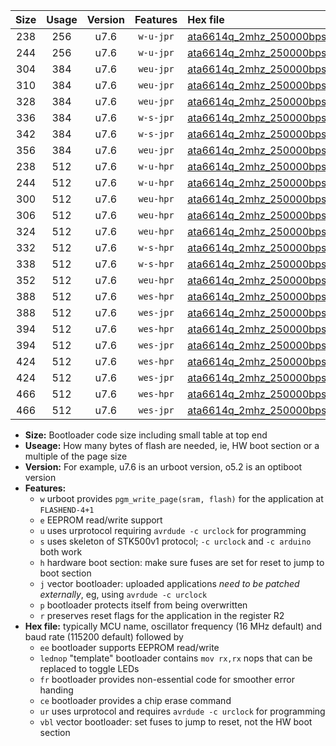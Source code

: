 |Size|Usage|Version|Features|Hex file|
|:-:|:-:|:-:|:-:|:--|
|238|256|u7.6|`w-u-jpr`|[ata6614q_2mhz_250000bps_ur_vbl.hex](https://raw.githubusercontent.com/stefanrueger/urboot/main/ata6614q_2mhz_250000bps_ur_vbl.hex)|
|244|256|u7.6|`w-u-jpr`|[ata6614q_2mhz_250000bps_lednop_ur_vbl.hex](https://raw.githubusercontent.com/stefanrueger/urboot/main/ata6614q_2mhz_250000bps_lednop_ur_vbl.hex)|
|304|384|u7.6|`weu-jpr`|[ata6614q_2mhz_250000bps_ee_ur_vbl.hex](https://raw.githubusercontent.com/stefanrueger/urboot/main/ata6614q_2mhz_250000bps_ee_ur_vbl.hex)|
|310|384|u7.6|`weu-jpr`|[ata6614q_2mhz_250000bps_ee_lednop_ur_vbl.hex](https://raw.githubusercontent.com/stefanrueger/urboot/main/ata6614q_2mhz_250000bps_ee_lednop_ur_vbl.hex)|
|328|384|u7.6|`weu-jpr`|[ata6614q_2mhz_250000bps_ee_lednop_fr_ur_vbl.hex](https://raw.githubusercontent.com/stefanrueger/urboot/main/ata6614q_2mhz_250000bps_ee_lednop_fr_ur_vbl.hex)|
|336|384|u7.6|`w-s-jpr`|[ata6614q_2mhz_250000bps_vbl.hex](https://raw.githubusercontent.com/stefanrueger/urboot/main/ata6614q_2mhz_250000bps_vbl.hex)|
|342|384|u7.6|`w-s-jpr`|[ata6614q_2mhz_250000bps_lednop_vbl.hex](https://raw.githubusercontent.com/stefanrueger/urboot/main/ata6614q_2mhz_250000bps_lednop_vbl.hex)|
|356|384|u7.6|`weu-jpr`|[ata6614q_2mhz_250000bps_ee_lednop_fr_ce_ur_vbl.hex](https://raw.githubusercontent.com/stefanrueger/urboot/main/ata6614q_2mhz_250000bps_ee_lednop_fr_ce_ur_vbl.hex)|
|238|512|u7.6|`w-u-hpr`|[ata6614q_2mhz_250000bps_ur.hex](https://raw.githubusercontent.com/stefanrueger/urboot/main/ata6614q_2mhz_250000bps_ur.hex)|
|244|512|u7.6|`w-u-hpr`|[ata6614q_2mhz_250000bps_lednop_ur.hex](https://raw.githubusercontent.com/stefanrueger/urboot/main/ata6614q_2mhz_250000bps_lednop_ur.hex)|
|300|512|u7.6|`weu-hpr`|[ata6614q_2mhz_250000bps_ee_ur.hex](https://raw.githubusercontent.com/stefanrueger/urboot/main/ata6614q_2mhz_250000bps_ee_ur.hex)|
|306|512|u7.6|`weu-hpr`|[ata6614q_2mhz_250000bps_ee_lednop_ur.hex](https://raw.githubusercontent.com/stefanrueger/urboot/main/ata6614q_2mhz_250000bps_ee_lednop_ur.hex)|
|324|512|u7.6|`weu-hpr`|[ata6614q_2mhz_250000bps_ee_lednop_fr_ur.hex](https://raw.githubusercontent.com/stefanrueger/urboot/main/ata6614q_2mhz_250000bps_ee_lednop_fr_ur.hex)|
|332|512|u7.6|`w-s-hpr`|[ata6614q_2mhz_250000bps.hex](https://raw.githubusercontent.com/stefanrueger/urboot/main/ata6614q_2mhz_250000bps.hex)|
|338|512|u7.6|`w-s-hpr`|[ata6614q_2mhz_250000bps_lednop.hex](https://raw.githubusercontent.com/stefanrueger/urboot/main/ata6614q_2mhz_250000bps_lednop.hex)|
|352|512|u7.6|`weu-hpr`|[ata6614q_2mhz_250000bps_ee_lednop_fr_ce_ur.hex](https://raw.githubusercontent.com/stefanrueger/urboot/main/ata6614q_2mhz_250000bps_ee_lednop_fr_ce_ur.hex)|
|388|512|u7.6|`wes-hpr`|[ata6614q_2mhz_250000bps_ee.hex](https://raw.githubusercontent.com/stefanrueger/urboot/main/ata6614q_2mhz_250000bps_ee.hex)|
|388|512|u7.6|`wes-jpr`|[ata6614q_2mhz_250000bps_ee_vbl.hex](https://raw.githubusercontent.com/stefanrueger/urboot/main/ata6614q_2mhz_250000bps_ee_vbl.hex)|
|394|512|u7.6|`wes-hpr`|[ata6614q_2mhz_250000bps_ee_lednop.hex](https://raw.githubusercontent.com/stefanrueger/urboot/main/ata6614q_2mhz_250000bps_ee_lednop.hex)|
|394|512|u7.6|`wes-jpr`|[ata6614q_2mhz_250000bps_ee_lednop_vbl.hex](https://raw.githubusercontent.com/stefanrueger/urboot/main/ata6614q_2mhz_250000bps_ee_lednop_vbl.hex)|
|424|512|u7.6|`wes-hpr`|[ata6614q_2mhz_250000bps_ee_lednop_fr.hex](https://raw.githubusercontent.com/stefanrueger/urboot/main/ata6614q_2mhz_250000bps_ee_lednop_fr.hex)|
|424|512|u7.6|`wes-jpr`|[ata6614q_2mhz_250000bps_ee_lednop_fr_vbl.hex](https://raw.githubusercontent.com/stefanrueger/urboot/main/ata6614q_2mhz_250000bps_ee_lednop_fr_vbl.hex)|
|466|512|u7.6|`wes-hpr`|[ata6614q_2mhz_250000bps_ee_lednop_fr_ce.hex](https://raw.githubusercontent.com/stefanrueger/urboot/main/ata6614q_2mhz_250000bps_ee_lednop_fr_ce.hex)|
|466|512|u7.6|`wes-jpr`|[ata6614q_2mhz_250000bps_ee_lednop_fr_ce_vbl.hex](https://raw.githubusercontent.com/stefanrueger/urboot/main/ata6614q_2mhz_250000bps_ee_lednop_fr_ce_vbl.hex)|

- **Size:** Bootloader code size including small table at top end
- **Useage:** How many bytes of flash are needed, ie, HW boot section or a multiple of the page size
- **Version:** For example, u7.6 is an urboot version, o5.2 is an optiboot version
- **Features:**
  + `w` urboot provides `pgm_write_page(sram, flash)` for the application at `FLASHEND-4+1`
  + `e` EEPROM read/write support
  + `u` uses urprotocol requiring `avrdude -c urclock` for programming
  + `s` uses skeleton of STK500v1 protocol; `-c urclock` and `-c arduino` both work
  + `h` hardware boot section: make sure fuses are set for reset to jump to boot section
  + `j` vector bootloader: uploaded applications *need to be patched externally*, eg, using `avrdude -c urclock`
  + `p` bootloader protects itself from being overwritten
  + `r` preserves reset flags for the application in the register R2
- **Hex file:** typically MCU name, oscillator frequency (16 MHz default) and baud rate (115200 default) followed by
  + `ee` bootloader supports EEPROM read/write
  + `lednop` "template" bootloader contains `mov rx,rx` nops that can be replaced to toggle LEDs
  + `fr` bootloader provides non-essential code for smoother error handing
  + `ce` bootloader provides a chip erase command
  + `ur` uses urprotocol and requires `avrdude -c urclock` for programming
  + `vbl` vector bootloader: set fuses to jump to reset, not the HW boot section
